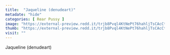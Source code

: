 ```yaml
---
title:  "Jaqueline (denudeart)"
metadate: "hide"
categories: [ Rear Pussy ]
image: "https://external-preview.redd.it/trjb8Pvql4KtNePt76hahljTsCAcCtayUlsdUtHXqGM.jpg?auto=webp&s=98bca44819802feeca9e3ba8627ff70732ccbd6a"
thumb: "https://external-preview.redd.it/trjb8Pvql4KtNePt76hahljTsCAcCtayUlsdUtHXqGM.jpg?width=960&crop=smart&auto=webp&s=ba31ccd679ff0e3b4eef7246f6a94a2a99584663"
visit: ""
---
```

Jaqueline (denudeart)
